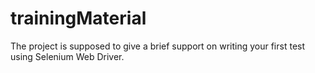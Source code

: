 trainingMaterial
================

The project is supposed to give a brief support on writing your first test using Selenium Web Driver.
